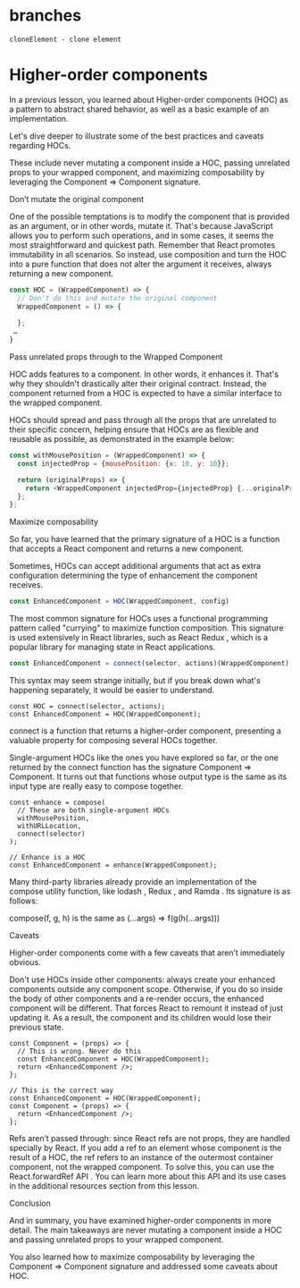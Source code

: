 # branches
```
cloneElement - clone element
```

# Higher-order components

In a previous lesson, you learned about Higher-order components (HOC) as a pattern to abstract shared behavior, as well as a basic example of an implementation.

Let's dive deeper to illustrate some of the best practices and caveats regarding HOCs.

These include never mutating a component inside a HOC, passing unrelated props to your wrapped component, and maximizing composability by leveraging the Component => Component signature.

Don’t mutate the original component

One of the possible temptations is to modify the component that is provided as an argument, or in other words, mutate it. That's because JavaScript allows you to perform such operations, and in some cases, it seems the most straightforward and quickest path. Remember that React promotes immutability in all scenarios. So instead, use composition and turn the HOC into a pure function that does not alter the argument it receives, always returning a new component.

```javascript
const HOC = (WrappedComponent) => {
  // Don't do this and mutate the original component
  WrappedComponent = () => {
    
  }; 
 …
}
```

Pass unrelated props through to the Wrapped Component

HOC adds features to a component. In other words, it enhances it. That's why they shouldn't drastically alter their original contract. Instead, the component returned from a HOC is expected to have a similar interface to the wrapped component.

HOCs should spread and pass through all the props that are unrelated to their specific concern, helping ensure that HOCs are as flexible and reusable as possible, as demonstrated in the example below:

```javascript
const withMousePosition = (WrappedComponent) => {
  const injectedProp = {mousePosition: {x: 10, y: 10}};

  return (originalProps) => {
    return <WrappedComponent injectedProp={injectedProp} {...originalProps} />;
  };
};
```

Maximize composability

So far, you have learned that the primary signature of a HOC is a function that accepts a React component and returns a new component.

Sometimes, HOCs can accept additional arguments that act as extra configuration determining the type of enhancement the component receives.
```javascript
const EnhancedComponent = HOC(WrappedComponent, config)

```
The most common signature for HOCs uses a functional programming pattern called "currying" to maximize function composition. This signature is used extensively in React libraries, such as 
React Redux
, which is a popular library for managing state in React applications. 
```javascript
const EnhancedComponent = connect(selector, actions)(WrappedComponent);
```

This syntax may seem strange initially, but if you break down what's happening separately, it would be easier to understand.
```
const HOC = connect(selector, actions);
const EnhancedComponent = HOC(WrappedComponent);
```

connect is a function that returns a higher-order component, presenting a valuable property for composing several HOCs together.

Single-argument HOCs like the ones you have explored so far, or the one returned by the connect function has the signature Component => Component. It turns out that functions whose output type is the same as its input type are really easy to compose together.

```
const enhance = compose(
  // These are both single-argument HOCs
  withMousePosition,
  withURLLocation,
  connect(selector)
);

// Enhance is a HOC
const EnhancedComponent = enhance(WrappedComponent);
```

Many third-party libraries already provide an implementation of the compose utility function, like 
lodash
, 
Redux
, and 
Ramda
. Its signature is as follows:

compose(f, g, h) is the same as (...args) => f(g(h(...args)))

Caveats

Higher-order components come with a few caveats that aren’t immediately obvious.

Don't use HOCs inside other components: always create your enhanced components outside any component scope. Otherwise, if you do so inside the body of other components and a re-render occurs, the enhanced component will be different. That forces React to remount it instead of just updating it. As a result, the component and its children would lose their previous state. 

```
const Component = (props) => {
  // This is wrong. Never do this
  const EnhancedComponent = HOC(WrappedComponent);
  return <EnhancedComponent />;
};

// This is the correct way
const EnhancedComponent = HOC(WrappedComponent);
const Component = (props) => {
  return <EnhancedComponent />;
};
```

Refs aren’t passed through: since React refs are not props, they are handled specially by React. If you add a ref to an element whose component is the result of a HOC, the ref refers to an instance of the outermost container component, not the wrapped component. To solve this, you can use the 
React.forwardRef API
. You can learn more about this API and its use cases in the additional resources section from this lesson.

Conclusion

And in summary, you have examined higher-order components in more detail. The main takeaways are never mutating a component inside a HOC and passing unrelated props to your wrapped component. 

You also learned how to maximize composability by leveraging the Component => Component signature and addressed some caveats about HOC.
